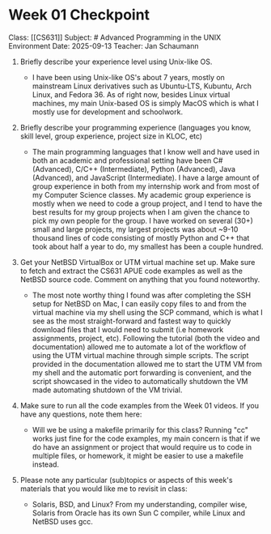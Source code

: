 # Week 01 Checkpoint

Class: [[CS631]]
Subject: # Advanced Programming in the UNIX Environment
Date: 2025-09-13
Teacher: Jan Schaumann

1. Briefly describe your experience level using Unix-like OS.

	- I have been using Unix-like OS's about 7 years, mostly on mainstream Linux derivatives such as Ubuntu-LTS, Kubuntu, Arch Linux, and Fedora 36. As of right now, besides Linux virtual machines, my main Unix-based OS is simply MacOS which is what I mostly use for development and schoolwork.


2. Briefly describe your programming experience (languages you know, skill level, group experience, project size in KLOC, etc)

	- The main programming languages that I know well and have used in both an academic and professional setting have been C# (Advanced), C/C++ (Intermediate), Python (Advanced), Java (Advanced), and JavaScript (Intermediate). I have a large amount of group experience in both from my internship work and from most of my Computer Science classes. My academic group experience is mostly when we need to code a group project, and I tend to have the best results for my group projects when I am given the chance to pick my own people for the group. I have worked on several (30+) small and large projects, my largest projects was about ~9-10 thousand lines of code consisting of mostly Python and C++ that took about half a year to do, my smallest has been a couple hundred.

3. Get your NetBSD VirtualBox or UTM virtual machine set up. Make sure to fetch and extract the CS631 APUE code examples as well as the NetBSD source code. Comment on anything that you found noteworthy.

	- The most note worthy thing I found was after completing the SSH setup for NetBSD on Mac, I can easily copy files to and from the virtual machine via my shell using the SCP command, which is what I see as the most straight-forward and fastest way to quickly download files that I would need to submit (i.e homework assignments, project, etc). Following the tutorial (both the video and documentation) allowed me to automate a lot of the workflow of using the UTM virtual machine through simple scripts. The script provided in the documentation allowed me to start the UTM VM from my shell and the automatic port forwarding is convenient, and the script showcased in the video to automatically shutdown the VM made automating shutdown of the VM trivial.

4. Make sure to run all the code examples from the Week 01 videos. If you have any questions, note them here:

	- Will we be using a makefile primarily for this class? Running "cc" works just fine for the code examples, my main concern is that if we do have an assignment or project that would require us to code in multiple files, or homework, it might be easier to use a makefile instead.

5. Please note any particular (sub)topics or aspects of this week's materials that you would like me to revisit in class:

	- Solaris, BSD, and Linux? From my understanding, compiler wise, Solaris from Oracle has its own Sun C compiler, while Linux and NetBSD uses gcc.